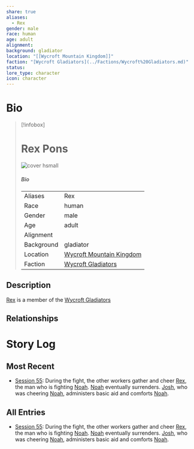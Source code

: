 ```yaml
---
share: true
aliases:
  - Rex
gender: male
race: human
age: adult
alignment: 
background: gladiator
location: "[[Wycroft Mountain Kingdom]]"
faction: "[Wycroft Gladiators](../Factions/Wycroft%20Gladiators.md)"
status: 
lore_type: character
icon: character
---
```

# Bio
> [!infobox]
> # Rex Pons
> ![cover hsmall](insertimage.png)
> ##### Bio
> |  |  |
> | ---- | ---- |
> | Aliases | Rex|
> | Race| human |
> | Gender| male|
> | Age | adult|
> | Alignment|| 
> | Background| gladiator|
> | Location|  [Wycroft Mountain Kingdom](../Locations/Kingdoms/Wycroft%20Mountain%20Kingdom.md)|
> | Faction| [Wycroft Gladiators](../Factions/Wycroft%20Gladiators.md)| 
## Description
[Rex](Rex%20Pons.md) is a member of the [Wycroft Gladiators](../Factions/Wycroft%20Gladiators.md)
## Relationships
# Story Log
## Most Recent
- [Session 55](../Session%20Log/Session%2055.md): During the fight, the other workers gather and cheer [Rex](Rex%20Pons.md), the man who is fighting [Noah](Noah%20Skie.md). [Noah](Noah%20Skie.md) eventually surrenders. [Josh](Josiah%20Rendle.md), who was cheering [Noah](Noah%20Skie.md), administers basic aid and comforts [Noah](Noah%20Skie.md).

## All Entries
- [Session 55](../Session%20Log/Session%2055.md): During the fight, the other workers gather and cheer [Rex](Rex%20Pons.md), the man who is fighting [Noah](Noah%20Skie.md). [Noah](Noah%20Skie.md) eventually surrenders. [Josh](Josiah%20Rendle.md), who was cheering [Noah](Noah%20Skie.md), administers basic aid and comforts [Noah](Noah%20Skie.md).
